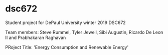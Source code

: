 # dsc672
Student project for DePaul University winter 2019 DSC672

Team members: Steve Rummel, Tyler Jewell, Sibi Augustin, Ricardo De Leon II and Prabhakaran Raghavan

PRoject Title: 'Energy Consumption and Renewable Energy'
